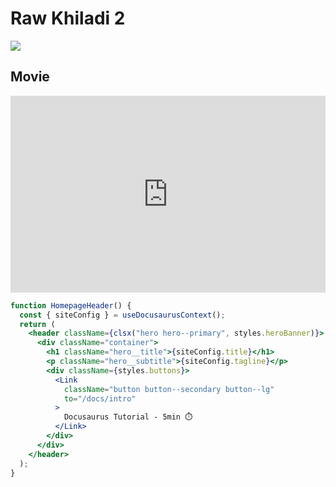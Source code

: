 ﻿# Raw Khiladi 2

![](https://images.unsplash.com/photo-1633114073758-c4be9aeb15ac?ixlib=rb-1.2.1&ixid=MnwxMjA3fDF8MHxwaG90by1wYWdlfHx8fGVufDB8fHx8&auto=format&fit=crop&w=870&q=80)

## Movie

<iframe width="100%" height="315" src="https://www.youtube.com/embed/jzD_yyEcp0M" title="YouTube video player" frameBorder="0" allow="accelerometer; autoplay; clipboard-write; encrypted-media; gyroscope; picture-in-picture" allowFullScreen></iframe>

```jsx
function HomepageHeader() {
  const { siteConfig } = useDocusaurusContext();
  return (
    <header className={clsx("hero hero--primary", styles.heroBanner)}>
      <div className="container">
        <h1 className="hero__title">{siteConfig.title}</h1>
        <p className="hero__subtitle">{siteConfig.tagline}</p>
        <div className={styles.buttons}>
          <Link
            className="button button--secondary button--lg"
            to="/docs/intro"
          >
            Docusaurus Tutorial - 5min ⏱️
          </Link>
        </div>
      </div>
    </header>
  );
}
```
